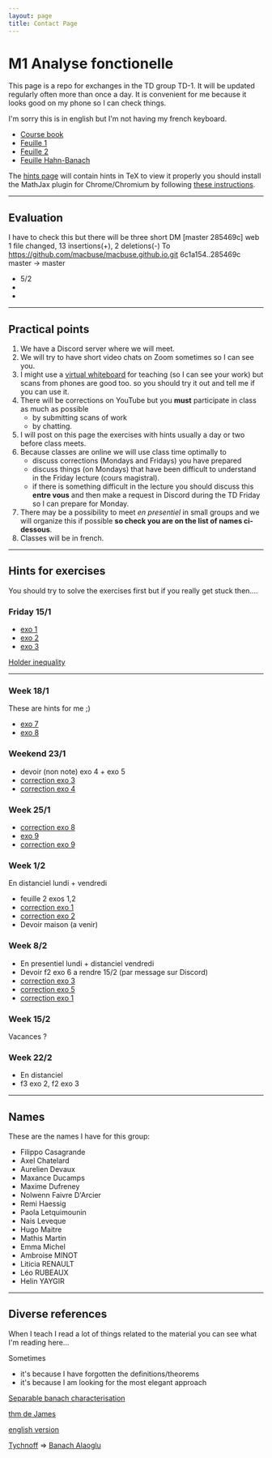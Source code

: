 ```yaml
---
layout: page
title: Contact Page
---
```


# M1 Analyse fonctionelle

This page is a repo for exchanges 
in the TD group TD-1. It will be updated regularly
often more than once a day. It is convenient for
me because it looks good on my phone so I can  check things.


I'm sorry 
this is in english but I'm not having  my french keyboard.

- [Course
    book](https://perso.telecom-paristech.fr/decreuse/_downloads/44d14d51b5d8b66b4a3aa0f6e9d2f9e0/analyse-fonctionnelle.pdf)
- [Feuille 1](./td1-lp.pdf)
- [Feuille 2](./td_duals.pdf)
- [Feuille Hahn-Banach](./td3-Hahn-Banach-bis.pdf)

The [hints page](https://github.com/macbuse/macbuse.github.io/blob/master/FN_ANAL/hints.md) will contain hints in TeX
to view it properly you should install the MathJax plugin
for Chrome/Chromium by following 
[these instructions](https://github.com/orsharir/github-mathjax/issues/37).


--- 

## Evaluation

I have to check this but there will be three short DM
[master 285469c] web
 1 file changed, 13 insertions(+), 2 deletions(-)
To https://github.com/macbuse/macbuse.github.io.git
   6c1a154..285469c  master -> master

- 5/2 
-
-

---

## Practical points

1. We have a Discord server where we will meet.
1. We will try to have short video chats on Zoom sometimes so I can see you.
1. I might use a [virtual whiteboard](https://awwapp.com/#)
for teaching (so I can see your work) but scans from phones are good too.
so you should try it out and tell me if you can use it.
1. There will be corrections on YouTube but you **must** participate in class
   as much as possible 
   - by submitting scans of work 
   - by chatting.
1. I will post on this page the exercises with hints usually a day or two before class meets. 
1. Because classes are online we will use class time optimally to
   - discuss corrections (Mondays and Fridays) you have prepared
   - discuss things (on Mondays) that have been difficult to understand in the Friday lecture (cours magistral).
   - if there is something difficult in the lecture you should discuss this **entre vous** and then make a request in Discord during the TD Friday so I can prepare for Monday.  
1. There may be a possibility to meet *en presentiel* in small groups and we will organize this if possible **so check you are on the list of
names ci-dessous**.
1. Classes will be in french.


---

## Hints for exercises 

You should try to solve the exercises first
but if you really get stuck then....

### Friday 15/1

- [exo 1](https://math.stackexchange.com/questions/242779/limit-of-lp-norm)
- [exo
    2](https://math.stackexchange.com/questions/386381/if-f-in-l-p-cap-l-q-1-leq-p-r-q-infty-then-f-in-l-r)
- [exo
    3](https://math.stackexchange.com/questions/1368174/separability-of-lp-spaces)


[Holder inequality](https://en.wikipedia.org/wiki/H%C3%B6lder%27s_inequality)


---

### Week 18/1

These are hints for me ;)


- [exo 7](https://en.wikipedia.org/wiki/Tychonoff%27s_theorem)
- [exo 8](https://math.stackexchange.com/questions/660418/why-is-l-infty-not-separable/660422#:~:text=is%20an%20uncontably%20infinite%20collection,%E2%84%93%E2%88%9E%20is%20not%20separable.)

### Weekend 23/1

- devoir (non note)  exo 4 + exo 5 
- [correction exo 3](./corr_exo3.pdf)
- [correction exo 4](./corr_exo4.pdf)

### Week 25/1


- [correction exo 8](./corr_1_8.pdf)
- [exo 9](https://math.stackexchange.com/questions/868787/dual-of-l-infty-is-not-l1)
- [correction exo 9](./corr_1_9.pdf)


### Week  1/2

En distanciel lundi + vendredi

- feuille 2 exos 1,2
- [correction exo 1](./corr_f2_1.pdf)
- [correction exo 2](./corr_f2_2.pdf)
- Devoir maison (a venir)

### Week  8/2

- En presentiel lundi + distanciel vendredi
- Devoir f2 exo 6 a rendre 15/2 (par message sur Discord)
- [correction exo 3]()
- [correction exo 5](./corr_f2_5.pdf)
- [correction exo 1](./corr_f3_1.pdf)

### Week 15/2

Vacances ?

### Week  22/2

- En distanciel
- f3 exo 2, f2 exo 3


---
## Names

These are the names I have for this group:

- Filippo Casagrande 
- Axel Chatelard 
- Aurelien Devaux 
- Maxance Ducamps 
- Maxime Dufreney 
- Nolwenn Faivre D'Arcier 
- Remi Haessig 
- Paola Letquimounin 
- Nais Leveque 
- Hugo Maitre 
- Mathis Martin 
- Emma Michel 
- Ambroise MINOT
- Liticia RENAULT
- Léo RUBEAUX
- Helin YAYGIR

---

## Diverse references


When I teach I read a lot of things related to the material
you can see what I'm reading here... 

Sometimes 

- it's because I have forgotten the definitions/theorems
- it's because I am looking for the most elegant approach

[Separable banach characterisation](https://www.jstor.org/stable/2161889?seq=1)

[thm de James](https://fr.wikipedia.org/wiki/Th%C3%A9or%C3%A8me_de_James)

[english version](https://en.wikipedia.org/wiki/James%27s_theorem)

[Tychnoff](https://en.wikipedia.org/wiki/Tychonoff%27s_theorem)
=> [Banach
Alaoglu](https://en.wikipedia.org/wiki/Banach%E2%80%93Alaoglu_theorem)
